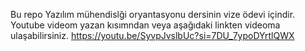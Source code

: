 Bu repo Yazılım mühendislği oryantasyonu dersinin vize ödevi içindir. Youtube videom yazan kısımndan veya aşağıdaki linkten videoma ulaşabilirsiniz.
https://youtu.be/SyvpJvslbUc?si=7DU_7ypoDYrtlQWX
